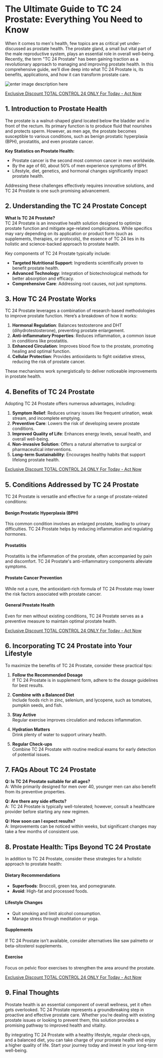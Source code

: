 # **The Ultimate Guide to TC 24 Prostate: Everything You Need to Know**

When it comes to men's health, few topics are as critical yet under-discussed as prostate health. The prostate gland, a small but vital part of the male reproductive system, plays an essential role in overall well-being. Recently, the term "TC 24 Prostate" has been gaining traction as a revolutionary approach to managing and improving prostate health. In this comprehensive guide, we’ll dive deep into what TC 24 Prostate is, its benefits, applications, and how it can transform prostate care.

![enter image description here](https://buytc24.com/images/affiliate/tc24-bottle.png)

[Exclusive Discount TOTAL CONTROL 24 ONLY For Today - Act Now](https://rebrand.ly/tc--official)

## **1. Introduction to Prostate Health**

The prostate is a walnut-shaped gland located below the bladder and in front of the rectum. Its primary function is to produce fluid that nourishes and protects sperm. However, as men age, the prostate becomes susceptible to various conditions, such as benign prostatic hyperplasia (BPH), prostatitis, and even prostate cancer.

**Key Statistics on Prostate Health:**

-   Prostate cancer is the second most common cancer in men worldwide.
-   By the age of 60, about 50% of men experience symptoms of BPH.
-   Lifestyle, diet, genetics, and hormonal changes significantly impact prostate health.

Addressing these challenges effectively requires innovative solutions, and TC 24 Prostate is one such promising advancement.

## **2. Understanding the TC 24 Prostate Concept**

**What Is TC 24 Prostate?**  
TC 24 Prostate is an innovative health solution designed to optimize prostate function and mitigate age-related complications. While specifics may vary depending on its application or product form (such as supplements, therapies, or protocols), the essence of TC 24 lies in its holistic and science-backed approach to prostate health.

Key components of TC 24 Prostate typically include:

-   **Targeted Nutritional Support**: Ingredients scientifically proven to benefit prostate health.
-   **Advanced Technology**: Integration of biotechnological methods for better absorption and efficacy.
-   **Comprehensive Care**: Addressing root causes, not just symptoms.

## **3. How TC 24 Prostate Works**

TC 24 Prostate leverages a combination of research-based methodologies to improve prostate function. Here’s a breakdown of how it works:

1.  **Hormonal Regulation**: Balances testosterone and DHT (dihydrotestosterone), preventing prostate enlargement.
2.  **Anti-inflammatory Properties**: Reduces inflammation, a common issue in conditions like prostatitis.
3.  **Enhanced Circulation**: Improves blood flow to the prostate, promoting healing and optimal function.
4.  **Cellular Protection**: Provides antioxidants to fight oxidative stress, reducing the risk of prostate cancer.

These mechanisms work synergistically to deliver noticeable improvements in prostate health.


## **4. Benefits of TC 24 Prostate**

Adopting TC 24 Prostate offers numerous advantages, including:

1.  **Symptom Relief**: Reduces urinary issues like frequent urination, weak stream, and incomplete emptying.
2.  **Preventive Care**: Lowers the risk of developing severe prostate conditions.
3.  **Improved Quality of Life**: Enhances energy levels, sexual health, and overall well-being.
4.  **Non-invasive Solution**: Offers a natural alternative to surgical or pharmaceutical interventions.
5.  **Long-term Sustainability**: Encourages healthy habits that support lifelong prostate health.

[Exclusive Discount TOTAL CONTROL 24 ONLY For Today - Act Now](https://rebrand.ly/tc--official)

## **5. Conditions Addressed by TC 24 Prostate**

TC 24 Prostate is versatile and effective for a range of prostate-related conditions:

#### **Benign Prostatic Hyperplasia (BPH)**

This common condition involves an enlarged prostate, leading to urinary difficulties. TC 24 Prostate helps by reducing inflammation and regulating hormones.

#### **Prostatitis**

Prostatitis is the inflammation of the prostate, often accompanied by pain and discomfort. TC 24 Prostate's anti-inflammatory components alleviate symptoms.

#### **Prostate Cancer Prevention**

While not a cure, the antioxidant-rich formula of TC 24 Prostate may lower the risk factors associated with prostate cancer.

#### **General Prostate Health**

Even for men without existing conditions, TC 24 Prostate serves as a preventive measure to maintain optimal prostate health.

[Exclusive Discount TOTAL CONTROL 24 ONLY For Today - Act Now](https://rebrand.ly/tc--official)

## **6. Incorporating TC 24 Prostate into Your Lifestyle**

To maximize the benefits of TC 24 Prostate, consider these practical tips:

1.  **Follow the Recommended Dosage**  
    If TC 24 Prostate is in supplement form, adhere to the dosage guidelines for best results.
    
2.  **Combine with a Balanced Diet**  
    Include foods rich in zinc, selenium, and lycopene, such as tomatoes, pumpkin seeds, and fish.
    
3.  **Stay Active**  
    Regular exercise improves circulation and reduces inflammation.
    
4.  **Hydration Matters**  
    Drink plenty of water to support urinary health.
    
5.  **Regular Check-ups**  
    Combine TC 24 Prostate with routine medical exams for early detection of potential issues.
   

## **7. FAQs About TC 24 Prostate**

**Q: Is TC 24 Prostate suitable for all ages?**  
A: While primarily designed for men over 40, younger men can also benefit from its preventive properties.

**Q: Are there any side effects?**  
A: TC 24 Prostate is typically well-tolerated; however, consult a healthcare provider before starting any new regimen.

**Q: How soon can I expect results?**  
A: Improvements can be noticed within weeks, but significant changes may take a few months of consistent use.

## **8. Prostate Health: Tips Beyond TC 24 Prostate**

In addition to TC 24 Prostate, consider these strategies for a holistic approach to prostate health:

#### **Dietary Recommendations**

-   **Superfoods**: Broccoli, green tea, and pomegranate.
-   **Avoid**: High-fat and processed foods.

#### **Lifestyle Changes**

-   Quit smoking and limit alcohol consumption.
-   Manage stress through meditation or yoga.

#### **Supplements**

If TC 24 Prostate isn’t available, consider alternatives like saw palmetto or beta-sitosterol supplements.

#### **Exercise**

Focus on pelvic floor exercises to strengthen the area around the prostate.

[Exclusive Discount TOTAL CONTROL 24 ONLY For Today - Act Now](https://rebrand.ly/tc--official)

## **9. Final Thoughts**

Prostate health is an essential component of overall wellness, yet it often gets overlooked. TC 24 Prostate represents a groundbreaking step in proactive and effective prostate care. Whether you’re dealing with existing prostate issues or looking to prevent them, this solution provides a promising pathway to improved health and vitality.

By integrating TC 24 Prostate with a healthy lifestyle, regular check-ups, and a balanced diet, you can take charge of your prostate health and enjoy a higher quality of life. Start your journey today and invest in your long-term well-being.


